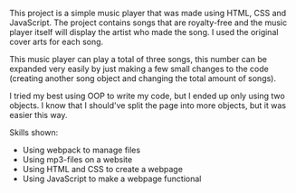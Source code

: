 This project is a simple music player that was made using HTML, CSS and JavaScript.
The project contains songs that are royalty-free and the music player itself will display the artist who made the song.
I used the original cover arts for each song.

This music player can play a total of three songs, this number can be expanded very easily by just making a few small changes to the code (creating another song object and changing the total amount of songs).

I tried my best using OOP to write my code, but I ended up only using two objects. I know that I should've split the page into more objects, but it was easier this way.

Skills shown:

- Using webpack to manage files
- Using mp3-files on a website
- Using HTML and CSS to create a webpage
- Using JavaScript to make a webpage functional
